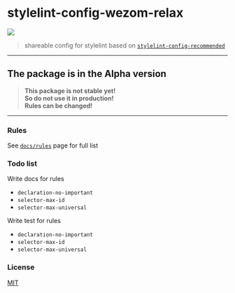 # stylelint-config-wezom-relax

![](https://github.com/WezomAgency/stylelint-config-wezom-relax/workflows/test%20rules/badge.svg)

> shareable config for stylelint based on [`stylelint-config-recommended`](https://github.com/stylelint/stylelint-config-recommended#readme)

---

## The package is in the Alpha version

> __This package is not stable yet!__  
> __So do not use it in production!__  
> __Rules can be changed!__

---

### Rules

See [`docs/rules`](https://github.com/WezomAgency/stylelint-config-wezom-relax/blob/master/docs/rules.md#rules) page for full list

### Todo list

Write docs for rules
- `declaration-no-important`
- `selector-max-id`
- `selector-max-universal`

Write test for rules
- `declaration-no-important`
- `selector-max-id`
- `selector-max-universal`

### License

[MIT](https://github.com/WezomAgency/stylelint-config-wezom-relax/blob/master/LICENSE)
